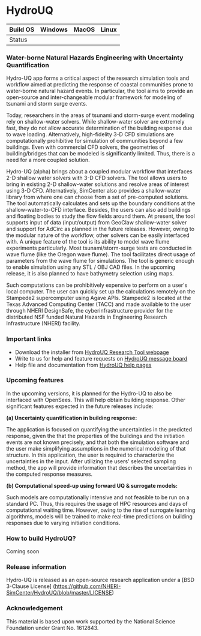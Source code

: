 # HydroUQ 

|Build OS|Windows|MacOS|Linux|
|---|---|---|---|
|Status|

### Water-borne Natural Hazards Engineering with Uncertainty Quantification ###

Hydro-UQ app forms a critical aspect of the research simulation tools and workflow aimed at predicting the response of coastal communities prone to water-borne natural hazard events. In particular, the tool aims to provide an open-source and inter-changeable modular framework for modeling of tsunami and storm surge events.

Today, researchers in the areas of tsunami and storm-surge event modeling rely on shallow-water solvers. While shallow-water solver are extremely fast, they do not allow accurate determination of the building response due to wave loading. Alternatively, high-fidelity 3-D CFD simulations are computationally prohibitive for simulation of communities beyond a few buildings. Even with commercial CFD solvers, the geometries of building/bridges that can be modeled is significantly limited. Thus, there is a need for a more coupled solution.

Hydro-UQ (alpha) brings about a coupled modular workflow that interfaces 2-D shallow water solvers with 3-D CFD solvers. The tool allows users to bring in existing 2-D shallow-water solutions and resolve areas of interest using 3-D CFD. Alternatively, SimCenter also provides a shallow-water library from where one can choose from a set of pre-computed solutions. The tool automatically calculates and sets up the boundary conditions at the shallow-water-to-CFD interface. Besides, the users can also add buildings and floating bodies to study the flow fields around them. At present, the tool supports input of data (input/output) from GeoClaw shallow-water solver and support for AdCirc as planned in the future releases. However, owing to the modular nature of the workflow, other solvers can be easily interfaced with. A unique feature of the tool is its ability to model wave flume experiments particularly. Most tsunami/storm-surge tests are conducted in wave flume (like the Oregon wave flume). The tool facilitates direct usage of parameters from the wave flume for simulations. The tool is generic enough to enable simulation using any STL / OBJ CAD files. In the upcoming release, it is also planned to have bathymetry selection using maps.

Such computations can be prohibitively expensive to perform on a user's local computer. The user can quickly set up the calculations remotely on the Stampede2 supercomputer using Agave APIs. Stampede2 is located at the Texas Advanced Computing Center (TACC) and made available to the user through NHERI DesignSafe, the cyberinfrastructure provider for the distributed NSF funded Natural Hazards in Engineering Research Infrastructure (NHERI) facility.

### Important links

- Download the installer from [HydroUQ Research Tool webpage](https://simcenter.designsafe-ci.org/research-tools/hydro-uq)
- Write to us for help and feature requests on [HydroUQ message board](http://simcenter-messageboard.designsafe-ci.org/smf/index.php?board=17.0)
- Help file and documentation from [HydroUQ help pages](https://nheri-simcenter.github.io/HydroUQ)

### Upcoming features

In the upcoming versions, it is planned for the Hydro-UQ to also be interfaced with OpenSees. This will help obtain building response. Other significant features expected in the future releases include:

**(a)	Uncertainty quantification in building response:**

The application is focused on quantifying the uncertainties in the predicted response, given the that the properties of the buildings and the initiation events are not known precisely, and that both the simulation software and the user make simplifying assumptions in the numerical modeling of that structure. In this application, the user is required to characterize the uncertainties in the input. After utilizing the users' selected sampling method, the app will provide information that describes the uncertainties in the computed response measures.

**(b)	Computational speed-up using forward UQ & surrogate models:**

Such models are computationally intensive and not feasible to be run on a standard PC. Thus, this requires the usage of HPC resources and days of computational waiting time. However, owing to the rise of surrogate learning algorithms, models will be trained to make real-time predictions on building responses due to varying initiation conditions.

### How to build HydroUQ?

Coming soon

### Release information

Hydro-UQ is released as an open-source research application under a [BSD 3-Clause License] (https://github.com/NHERI-SimCenter/HydroUQ/blob/master/LICENSE)

### Acknowledgement

This material is based upon work supported by the National Science Foundation under Grant No. 1612843.
